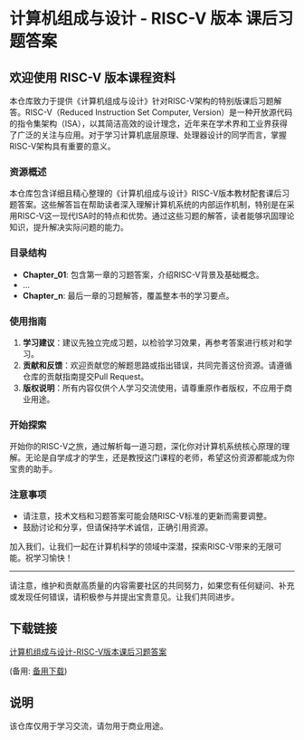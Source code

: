 # 计算机组成与设计 - RISC-V 版本 课后习题答案

## 欢迎使用 RISC-V 版本课程资料

本仓库致力于提供《计算机组成与设计》针对RISC-V架构的特别版课后习题解答。RISC-V（Reduced Instruction Set Computer, Version）是一种开放源代码的指令集架构（ISA），以其简洁高效的设计理念，近年来在学术界和工业界获得了广泛的关注与应用。对于学习计算机底层原理、处理器设计的同学而言，掌握RISC-V架构具有重要的意义。

### 资源概述

本仓库包含详细且精心整理的《计算机组成与设计》RISC-V版本教材配套课后习题答案。这些解答旨在帮助读者深入理解计算机系统的内部运作机制，特别是在采用RISC-V这一现代ISA时的特点和优势。通过这些习题的解答，读者能够巩固理论知识，提升解决实际问题的能力。

### 目录结构

- **Chapter_01**: 包含第一章的习题答案，介绍RISC-V背景及基础概念。
- ...
- **Chapter_n**: 最后一章的习题解答，覆盖整本书的学习要点。

### 使用指南

1. **学习建议**：建议先独立完成习题，以检验学习效果，再参考答案进行核对和学习。
2. **贡献和反馈**：欢迎贡献您的解题思路或指出错误，共同完善这份资源。请遵循仓库的贡献指南提交Pull Request。
3. **版权说明**：所有内容仅供个人学习交流使用，请尊重原作者版权，不应用于商业用途。

### 开始探索

开始你的RISC-V之旅，通过解析每一道习题，深化你对计算机系统核心原理的理解。无论是自学成才的学生，还是教授这门课程的老师，希望这份资源都能成为你宝贵的助手。

### 注意事项

- 请注意，技术文档和习题答案可能会随RISC-V标准的更新而需要调整。
- 鼓励讨论和分享，但请保持学术诚信，正确引用资源。

加入我们，让我们一起在计算机科学的领域中深潜，探索RISC-V带来的无限可能。祝学习愉快！

---

请注意，维护和贡献高质量的内容需要社区的共同努力，如果您有任何疑问、补充或发现任何错误，请积极参与并提出宝贵意见。让我们共同进步。

## 下载链接
[计算机组成与设计-RISC-V版本课后习题答案](https://pan.quark.cn/s/5d5d3192be03) 

(备用: [备用下载](https://pan.baidu.com/s/1b0X2d6-XOTiT9KSUCa9yqA?pwd=1234))

## 说明

该仓库仅用于学习交流，请勿用于商业用途。
